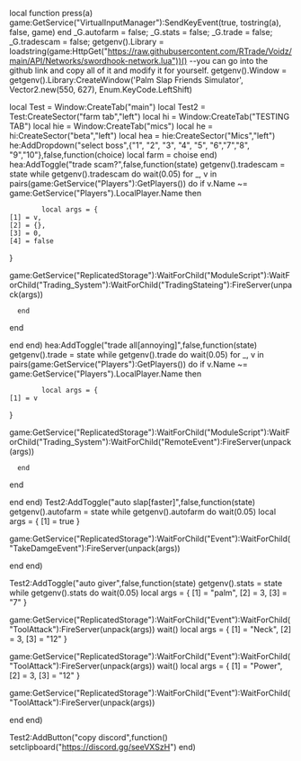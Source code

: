 
local function press(a)
    game:GetService("VirtualInputManager"):SendKeyEvent(true, tostring(a), false, game)
end
_G.autofarm = false;
_G.stats = false;
_G.trade = false;
_G.tradescam = false;
getgenv().Library = loadstring(game:HttpGet("https://raw.githubusercontent.com/RTrade/Voidz/main/API/Networks/swordhook-network.lua"))() --you can go into the github link and copy all of it and modify it for yourself.
getgenv().Window = getgenv().Library:CreateWindow('Palm Slap Friends Simulator', Vector2.new(550, 627), Enum.KeyCode.LeftShift) 

local Test = Window:CreateTab("main")
local Test2 = Test:CreateSector("farm tab","left")
local hi = Window:CreateTab("TESTING TAB")
local hie = Window:CreateTab("mics")
local he = hi:CreateSector("beta","left")
local hea = hie:CreateSector("Mics","left")
he:AddDropdown("select boss",{"1", "2", "3", "4", "5", "6","7","8", "9","10"},false,function(choice)
local farm = choise
    end)
hea:AddToggle("trade scam?",false,function(state)
getgenv().tradescam = state
while getgenv().tradescam do
wait(0.05)
   for _, v in pairs(game:GetService("Players"):GetPlayers()) do
       if v.Name ~= game:GetService("Players").LocalPlayer.Name then

            local args = {
    [1] = v,
    [2] = {},
    [3] = 0,
    [4] = false
}

game:GetService("ReplicatedStorage"):WaitForChild("ModuleScript"):WaitForChild("Trading_System"):WaitForChild("TradingStateing"):FireServer(unpack(args))

         
      end
   end

end
end)
hea:AddToggle("trade all[annoying]",false,function(state)
getgenv().trade = state
while getgenv().trade do
wait(0.05)
   for _, v in pairs(game:GetService("Players"):GetPlayers()) do
       if v.Name ~= game:GetService("Players").LocalPlayer.Name then

            local args = {
    [1] = v
}

game:GetService("ReplicatedStorage"):WaitForChild("ModuleScript"):WaitForChild("Trading_System"):WaitForChild("RemoteEvent"):FireServer(unpack(args))

         
      end
   end

end
end)
Test2:AddToggle("auto slap[faster]",false,function(state)
getgenv().autofarm = state
while getgenv().autofarm do
wait(0.05)
local args = {
    [1] = true
}

game:GetService("ReplicatedStorage"):WaitForChild("Event"):WaitForChild("TakeDamgeEvent"):FireServer(unpack(args))

end
end)



Test2:AddToggle("auto giver",false,function(state)
getgenv().stats = state
while getgenv().stats do
wait(0.05)
local args = {
    [1] = "palm",
    [2] = 3,
    [3] = "7"
}

game:GetService("ReplicatedStorage"):WaitForChild("Event"):WaitForChild("ToolAttack"):FireServer(unpack(args))
wait()
local args = {
    [1] = "Neck",
    [2] = 3,
    [3] = "12"
}

game:GetService("ReplicatedStorage"):WaitForChild("Event"):WaitForChild("ToolAttack"):FireServer(unpack(args))
wait()
local args = {
    [1] = "Power",
    [2] = 3,
    [3] = "12"
}

game:GetService("ReplicatedStorage"):WaitForChild("Event"):WaitForChild("ToolAttack"):FireServer(unpack(args))

end
end)

Test2:AddButton("copy discord",function()
setclipboard("https://discord.gg/seeVXSzH")
end)
